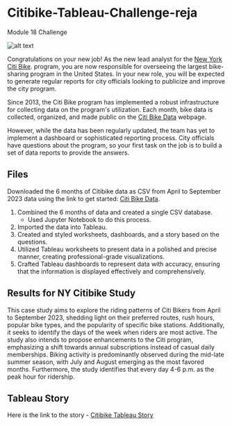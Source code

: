 # Citibike-Tableau-Challenge-reja
Module 18 Challenge


 ![alt text](https://github.com/mdyousufreja/Citibike-Tableau-Challenge-reja/assets/135454460/1064fd8c-f906-42f0-80bf-895bdd2c6133)

Congratulations on your new job! As the new lead analyst for the [New York Citi Bike](https://en.wikipedia.org/wiki/Citi_Bike). program, you are now responsible for overseeing the largest bike-sharing program in the United States. In your new role, you will be expected to generate regular reports for city officials looking to publicize and improve the city program.

Since 2013, the Citi Bike program has implemented a robust infrastructure for collecting data on the program's utilization. Each month, bike data is collected, organized, and made public on the [Citi Bike Data](https://citibikenyc.com/system-data) webpage.

However, while the data has been regularly updated, the team has yet to implement a dashboard or sophisticated reporting process. City officials have questions about the program, so your first task on the job is to build a set of data reports to provide the answers.


## Files ##

Downloaded the 6 months of Citibike data as CSV from April to September 2023 data using the link to get started: [Citi Bike Data](https://citibikenyc.com/system-data). 

1. Combined the 6 months of data and created a single CSV database.
   - Used Jupyter Notebook to do this process. 
2. Imported the data into Tableau.
3. Created and styled worksheets, dashboards, and a story based on the questions.
4. Utilized Tableau worksheets to present data in a polished and precise manner, creating professional-grade visualizations.
5. Crafted Tableau dashboards to represent data with accuracy, ensuring that the information is displayed effectively and comprehensively.


## Results for NY Citibike Study ##

 This case study aims to explore the riding patterns of Citi Bikers from April to September 2023, shedding light on their preferred routes, rush hours, popular bike types, and the popularity of specific bike stations. Additionally, it seeks to identify the days of the week when riders are most active. The study also intends to propose enhancements to the Citi program, emphasizing a shift towards annual subscriptions instead of casual daily memberships. Biking activity is predominantly observed during the mid-late summer season, with July and August emerging as the most favored months. Furthermore, the study identifies that every day 4-6 p.m. as the peak hour for ridership.

## Tableau Story ##

Here is the link to the story - [Citibike Tableau Story](https://public.tableau.com/app/profile/md.yousuf.reja/viz/Citibike_reja/CitibikeStatistics2023)
